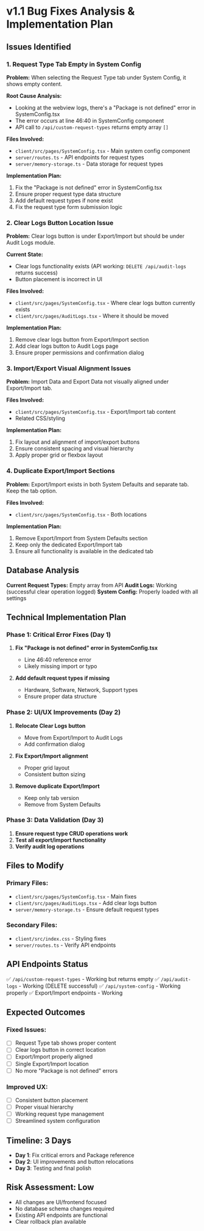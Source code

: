 
# v1.1 Bug Fixes Analysis & Implementation Plan

## Issues Identified

### 1. Request Type Tab Empty in System Config
**Problem:** When selecting the Request Type tab under System Config, it shows empty content.

**Root Cause Analysis:**
- Looking at the webview logs, there's a "Package is not defined" error in SystemConfig.tsx
- The error occurs at line 46:40 in SystemConfig component
- API call to `/api/custom-request-types` returns empty array `[]`

**Files Involved:**
- `client/src/pages/SystemConfig.tsx` - Main system config component
- `server/routes.ts` - API endpoints for request types
- `server/memory-storage.ts` - Data storage for request types

**Implementation Plan:**
1. Fix the "Package is not defined" error in SystemConfig.tsx
2. Ensure proper request type data structure
3. Add default request types if none exist
4. Fix the request type form submission logic

### 2. Clear Logs Button Location Issue
**Problem:** Clear logs button is under Export/Import but should be under Audit Logs module.

**Current State:**
- Clear logs functionality exists (API working: `DELETE /api/audit-logs` returns success)
- Button placement is incorrect in UI

**Files Involved:**
- `client/src/pages/SystemConfig.tsx` - Where clear logs button currently exists
- `client/src/pages/AuditLogs.tsx` - Where it should be moved

**Implementation Plan:**
1. Remove clear logs button from Export/Import section
2. Add clear logs button to Audit Logs page
3. Ensure proper permissions and confirmation dialog

### 3. Import/Export Visual Alignment Issues
**Problem:** Import Data and Export Data not visually aligned under Export/Import tab.

**Files Involved:**
- `client/src/pages/SystemConfig.tsx` - Export/Import tab content
- Related CSS/styling

**Implementation Plan:**
1. Fix layout and alignment of import/export buttons
2. Ensure consistent spacing and visual hierarchy
3. Apply proper grid or flexbox layout

### 4. Duplicate Export/Import Sections
**Problem:** Export/Import exists in both System Defaults and separate tab. Keep the tab option.

**Files Involved:**
- `client/src/pages/SystemConfig.tsx` - Both locations

**Implementation Plan:**
1. Remove Export/Import from System Defaults section
2. Keep only the dedicated Export/Import tab
3. Ensure all functionality is available in the dedicated tab

## Database Analysis

**Current Request Types:** Empty array from API
**Audit Logs:** Working (successful clear operation logged)
**System Config:** Properly loaded with all settings

## Technical Implementation Plan

### Phase 1: Critical Error Fixes (Day 1)
1. **Fix "Package is not defined" error in SystemConfig.tsx**
   - Line 46:40 reference error
   - Likely missing import or typo

2. **Add default request types if missing**
   - Hardware, Software, Network, Support types
   - Ensure proper data structure

### Phase 2: UI/UX Improvements (Day 2)
1. **Relocate Clear Logs button**
   - Move from Export/Import to Audit Logs
   - Add confirmation dialog

2. **Fix Export/Import alignment**
   - Proper grid layout
   - Consistent button sizing

3. **Remove duplicate Export/Import**
   - Keep only tab version
   - Remove from System Defaults

### Phase 3: Data Validation (Day 3)
1. **Ensure request type CRUD operations work**
2. **Test all export/import functionality**
3. **Verify audit log operations**

## Files to Modify

### Primary Files:
- `client/src/pages/SystemConfig.tsx` - Main fixes
- `client/src/pages/AuditLogs.tsx` - Add clear logs button
- `server/memory-storage.ts` - Ensure default request types

### Secondary Files:
- `client/src/index.css` - Styling fixes
- `server/routes.ts` - Verify API endpoints

## API Endpoints Status

✅ `/api/custom-request-types` - Working but returns empty
✅ `/api/audit-logs` - Working (DELETE successful)
✅ `/api/system-config` - Working properly
✅ Export/Import endpoints - Working

## Expected Outcomes

### Fixed Issues:
- [ ] Request Type tab shows proper content
- [ ] Clear logs button in correct location
- [ ] Export/Import properly aligned
- [ ] Single Export/Import location
- [ ] No more "Package is not defined" errors

### Improved UX:
- [ ] Consistent button placement
- [ ] Proper visual hierarchy
- [ ] Working request type management
- [ ] Streamlined system configuration

## Timeline: 3 Days
- **Day 1**: Fix critical errors and Package reference
- **Day 2**: UI improvements and button relocations  
- **Day 3**: Testing and final polish

## Risk Assessment: Low
- All changes are UI/frontend focused
- No database schema changes required
- Existing API endpoints are functional
- Clear rollback plan available
